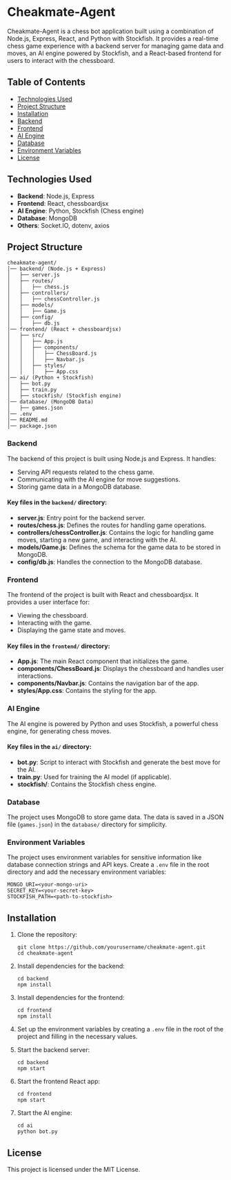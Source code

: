 # Cheakmate-Agent

Cheakmate-Agent is a chess bot application built using a combination of Node.js, Express, React, and Python with Stockfish. It provides a real-time chess game experience with a backend server for managing game data and moves, an AI engine powered by Stockfish, and a React-based frontend for users to interact with the chessboard.

## Table of Contents

- [Technologies Used](#technologies-used)
- [Project Structure](#project-structure)
- [Installation](#installation)
- [Backend](#backend)
- [Frontend](#frontend)
- [AI Engine](#ai-engine)
- [Database](#database)
- [Environment Variables](#environment-variables)
- [License](#license)

## Technologies Used

- **Backend**: Node.js, Express
- **Frontend**: React, chessboardjsx
- **AI Engine**: Python, Stockfish (Chess engine)
- **Database**: MongoDB
- **Others**: Socket.IO, dotenv, axios

## Project Structure

```
cheakmate-agent/
│── backend/ (Node.js + Express)
│   ├── server.js
│   ├── routes/
│   │   ├── chess.js
│   ├── controllers/
│   │   ├── chessController.js
│   ├── models/
│   │   ├── Game.js
│   ├── config/
│   │   ├── db.js
│── frontend/ (React + chessboardjsx)
│   ├── src/
│   │   ├── App.js
│   │   ├── components/
│   │   │   ├── ChessBoard.js
│   │   │   ├── Navbar.js
│   │   ├── styles/
│   │   │   ├── App.css
│── ai/ (Python + Stockfish)
│   ├── bot.py
│   ├── train.py
│   ├── stockfish/ (Stockfish engine)
│── database/ (MongoDB Data)
│   ├── games.json
│── .env
│── README.md
│── package.json
```

### Backend

The backend of this project is built using Node.js and Express. It handles:

- Serving API requests related to the chess game.
- Communicating with the AI engine for move suggestions.
- Storing game data in a MongoDB database.

#### Key files in the `backend/` directory:

- **server.js**: Entry point for the backend server.
- **routes/chess.js**: Defines the routes for handling game operations.
- **controllers/chessController.js**: Contains the logic for handling game moves, starting a new game, and interacting with the AI.
- **models/Game.js**: Defines the schema for the game data to be stored in MongoDB.
- **config/db.js**: Handles the connection to the MongoDB database.

### Frontend

The frontend of the project is built with React and chessboardjsx. It provides a user interface for:

- Viewing the chessboard.
- Interacting with the game.
- Displaying the game state and moves.

#### Key files in the `frontend/` directory:

- **App.js**: The main React component that initializes the game.
- **components/ChessBoard.js**: Displays the chessboard and handles user interactions.
- **components/Navbar.js**: Contains the navigation bar of the app.
- **styles/App.css**: Contains the styling for the app.

### AI Engine

The AI engine is powered by Python and uses Stockfish, a powerful chess engine, for generating chess moves.

#### Key files in the `ai/` directory:

- **bot.py**: Script to interact with Stockfish and generate the best move for the AI.
- **train.py**: Used for training the AI model (if applicable).
- **stockfish/**: Contains the Stockfish chess engine.

### Database

The project uses MongoDB to store game data. The data is saved in a JSON file (`games.json`) in the `database/` directory for simplicity.

### Environment Variables

The project uses environment variables for sensitive information like database connection strings and API keys. Create a `.env` file in the root directory and add the necessary environment variables:

```
MONGO_URI=<your-mongo-uri>
SECRET_KEY=<your-secret-key>
STOCKFISH_PATH=<path-to-stockfish>
```

## Installation

1. Clone the repository:
   ```
   git clone https://github.com/yourusername/cheakmate-agent.git
   cd cheakmate-agent
   ```

2. Install dependencies for the backend:
   ```
   cd backend
   npm install
   ```

3. Install dependencies for the frontend:
   ```
   cd frontend
   npm install
   ```

4. Set up the environment variables by creating a `.env` file in the root of the project and filling in the necessary values.

5. Start the backend server:
   ```
   cd backend
   npm start
   ```

6. Start the frontend React app:
   ```
   cd frontend
   npm start
   ```

7. Start the AI engine:
   ```
   cd ai
   python bot.py
   ```

## License

This project is licensed under the MIT License.
